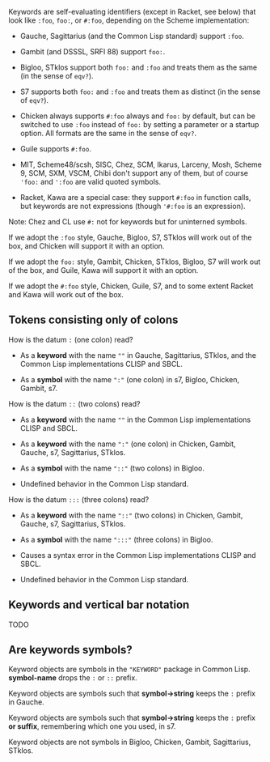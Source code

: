 Keywords are self-evaluating identifiers (except in Racket, see below)
that look like `:foo`, `foo:`, or `#:foo`, depending on the Scheme implementation:

*  Gauche, Sagittarius (and the Common Lisp standard) support `:foo`.

*  Gambit (and DSSSL, SRFI 88) support `foo:`.

*  Bigloo, STklos support both `foo:` and `:foo` and treats them as the same (in the sense of `eqv?`).

*  S7 supports both `foo:` and `:foo` and treats them as distinct (in the sense of `eqv?`).

*  Chicken always supports `#:foo` always and `foo:` by default, but can be
   switched to use `:foo` instead of `foo:`
   by setting a parameter or a startup option.
   All formats are the same in the sense of `eqv?`.

*  Guile supports `#:foo`.

*  MIT, Scheme48/scsh, SISC, Chez, SCM, Ikarus, Larceny, Mosh, Scheme 9, SCM, SXM, VSCM, Chibi
   don't support any of them, but of course `'foo:` and `':foo` are valid quoted symbols.

*  Racket, Kawa are a special case: they support `#:foo` in function calls,
   but keywords are not expressions (though `'#:foo` is an expression).

Note: Chez and CL use `#:` not for keywords but for uninterned symbols.

If we adopt the `:foo` style, Gauche, Bigloo, S7, STklos will work out of the box,
and Chicken will support it with an option.

If we adopt the `foo:` style, Gambit, Chicken, STklos, Bigloo, S7 will work out of the box,
and Guile, Kawa will support it with an option.

If we adopt the `#:foo` style, Chicken, Guile, S7, and to some extent Racket and Kawa
will work out of the box.

## Tokens consisting only of colons

How is the datum `:` (one colon) read?

* As a **keyword** with the name `""` in Gauche, Sagittarius, STklos,
  and the Common Lisp implementations CLISP and SBCL.

* As a **symbol** with the name `":"` (one colon) in s7, Bigloo,
  Chicken, Gambit, s7.

How is the datum `::` (two colons) read?

* As a **keyword** with the name `""` in the Common Lisp
  implementations CLISP and SBCL.

* As a **keyword** with the name `":"` (one colon) in Chicken, Gambit,
  Gauche, s7, Sagittarius, STklos.

* As a **symbol** with the name `"::"` (two colons) in Bigloo.

* Undefined behavior in the Common Lisp standard.

How is the datum `:::` (three colons) read?

* As a **keyword** with the name `"::"` (two colons) in Chicken,
  Gambit, Gauche, s7, Sagittarius, STklos.

* As a **symbol** with the name `":::"` (three colons) in Bigloo.

* Causes a syntax error in the Common Lisp implementations CLISP and
  SBCL.

* Undefined behavior in the Common Lisp standard.

## Keywords and vertical bar notation

TODO

## Are keywords symbols?

Keyword objects are symbols in the `"KEYWORD"` package in Common Lisp.
**symbol-name** drops the `:` or `::` prefix.

Keyword objects are symbols such that **symbol->string** keeps the `:`
prefix in Gauche.

Keyword objects are symbols such that **symbol->string** keeps the `:`
prefix **or suffix**, remembering which one you used, in s7.

Keyword objects are not symbols in Bigloo, Chicken, Gambit,
Sagittarius, STklos.
